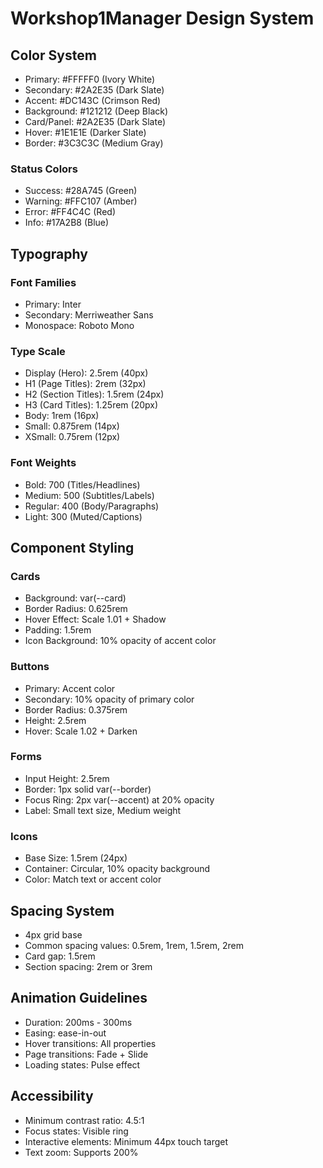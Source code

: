 # Workshop1Manager Design System

## Color System
- Primary: #FFFFF0 (Ivory White)
- Secondary: #2A2E35 (Dark Slate)
- Accent: #DC143C (Crimson Red)
- Background: #121212 (Deep Black)
- Card/Panel: #2A2E35 (Dark Slate)
- Hover: #1E1E1E (Darker Slate)
- Border: #3C3C3C (Medium Gray)

### Status Colors
- Success: #28A745 (Green)
- Warning: #FFC107 (Amber)
- Error: #FF4C4C (Red)
- Info: #17A2B8 (Blue)

## Typography
### Font Families
- Primary: Inter
- Secondary: Merriweather Sans
- Monospace: Roboto Mono

### Type Scale
- Display (Hero): 2.5rem (40px)
- H1 (Page Titles): 2rem (32px)
- H2 (Section Titles): 1.5rem (24px)
- H3 (Card Titles): 1.25rem (20px)
- Body: 1rem (16px)
- Small: 0.875rem (14px)
- XSmall: 0.75rem (12px)

### Font Weights
- Bold: 700 (Titles/Headlines)
- Medium: 500 (Subtitles/Labels)
- Regular: 400 (Body/Paragraphs)
- Light: 300 (Muted/Captions)

## Component Styling

### Cards
- Background: var(--card)
- Border Radius: 0.625rem
- Hover Effect: Scale 1.01 + Shadow
- Padding: 1.5rem
- Icon Background: 10% opacity of accent color

### Buttons
- Primary: Accent color
- Secondary: 10% opacity of primary color
- Border Radius: 0.375rem
- Height: 2.5rem
- Hover: Scale 1.02 + Darken

### Forms
- Input Height: 2.5rem
- Border: 1px solid var(--border)
- Focus Ring: 2px var(--accent) at 20% opacity
- Label: Small text size, Medium weight

### Icons
- Base Size: 1.5rem (24px)
- Container: Circular, 10% opacity background
- Color: Match text or accent color

## Spacing System
- 4px grid base
- Common spacing values: 0.5rem, 1rem, 1.5rem, 2rem
- Card gap: 1.5rem
- Section spacing: 2rem or 3rem

## Animation Guidelines
- Duration: 200ms - 300ms
- Easing: ease-in-out
- Hover transitions: All properties
- Page transitions: Fade + Slide
- Loading states: Pulse effect

## Accessibility
- Minimum contrast ratio: 4.5:1
- Focus states: Visible ring
- Interactive elements: Minimum 44px touch target
- Text zoom: Supports 200%

